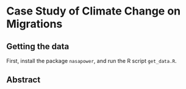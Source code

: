# Case Study of Climate Change on Migrations

## Getting the data
First, install the package `nasapower`, and run the R script `get_data.R`.

## Abstract
